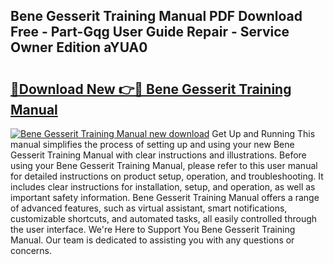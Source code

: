 ## Bene Gesserit Training Manual PDF Download Free - Part-Gqg User Guide Repair - Service Owner Edition aYUA0

# <h2><a href="http://bc39790.oget.top/?id=Bene+Gesserit+Training+Manual">🔗Download New 👉🔴 Bene Gesserit Training Manual</a></h2>

[![Bene Gesserit Training Manual new download](https://i.imgur.com/5g1atiW.png)](http://bc39790.oget.top/?id=Bene+Gesserit+Training+Manual)
Get Up and Running This manual simplifies the process of setting up and using your new Bene Gesserit Training Manual with clear instructions and illustrations. Before using your Bene Gesserit Training Manual, please refer to this user manual for detailed instructions on product setup, operation, and troubleshooting. It includes clear instructions for installation, setup, and operation, as well as important safety information. Bene Gesserit Training Manual offers a range of advanced features, such as virtual assistant, smart notifications, customizable shortcuts, and automated tasks, all easily controlled through the user interface. We're Here to Support You Bene Gesserit Training Manual. Our team is dedicated to assisting you with any questions or concerns.
